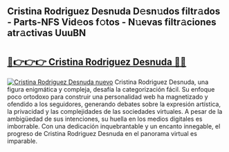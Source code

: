 ## Cristina Rodriguez Desnuda D𝚎sn𝚞dos filtr𝚊dos - Parts-NFS Vid𝚎os f𝚘tos - N𝚞evas filtr𝚊ciones atr𝚊ctivas UuuBN

# <h2><a href="http://mb9kfi.tromn.icu/?c=Cristina+Rodriguez+Desnuda">🔗👉👉👉 Cristina Rodriguez Desnuda 🔗🔗</a></h2>

[![Cristina Rodriguez Desnuda nuevo](https://i.imgur.com/pEAQMta.gif)](http://mb9kfi.tromn.icu/?c=Cristina+Rodriguez+Desnuda)
Cristina Rodriguez Desnuda, una figura enigmática y compleja, desafía la categorización fácil. Su enfoque poco ortodoxo para construir una personalidad web ha magnetizado y ofendido a los seguidores, generando debates sobre la expresión artística, la privacidad y las complejidades de las sociedades virtuales. A pesar de la ambigüedad de sus intenciones, su huella en los medios digitales es imborrable. Con una dedicación inquebrantable y un encanto innegable, el progreso de Cristina Rodriguez Desnuda en el panorama virtual es imparable.
